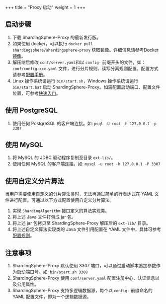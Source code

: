 +++
title = "Proxy 启动"
weight = 1
+++

## 启动步骤

1. 下载 ShardingSphere-Proxy 的最新发行版。
1. 如果使用 docker，可以执行 `docker pull shardingsphere/shardingsphere-proxy` 获取镜像。详细信息请参考[Docker镜像](/cn/user-manual/shardingsphere-proxy/docker/)。
1. 解压缩后修改 `conf/server.yaml`和以 `config-` 前缀开头的文件，如：`conf/config-xxx.yaml` 文件，进行分片规则、读写分离规则配置。配置方式请参考[配置手册](/cn/user-manual/shardingsphere-proxy/configuration/)。
1. Linux 操作系统请运行 `bin/start.sh`，Windows 操作系统请运行 `bin/start.bat` 启动 ShardingSphere-Proxy。如需配置启动端口、配置文件位置，可参考[快速入门](/cn/quick-start/shardingsphere-proxy-quick-start/)。

## 使用 PostgreSQL

1. 使用任何 PostgreSQL 的客户端连接。如: `psql -U root -h 127.0.0.1 -p 3307`

## 使用 MySQL

1. 将 MySQL 的 JDBC 驱动程序复制至目录 `ext-lib/`。
1. 使用任何 MySQL 的客户端连接。如: `mysql -u root -h 127.0.0.1 -P 3307`

## 使用自定义分片算法

当用户需要使用自定义的分片算法类时，无法再通过简单的行表达式在 YAML 文件进行配置。可通过以下方式配置使用自定义分片算法。

1. 实现 `ShardingAlgorithm` 接口定义的算法实现类。
1. 将上述 Java 文件打包成 jar 包。
1. 将上述 jar 包拷贝至 ShardingSphere-Proxy 解压后的 `ext-lib/` 目录。
1. 将上述自定义算法实现类的 Java 文件引用配置在 YAML 文件中，具体可参考[配置规则](/cn/user-manual/shardingsphere-proxy/configuration/)。

## 注意事项

1. ShardingSphere-Proxy 默认使用 3307 端口，可以通过启动脚本追加参数作为启动端口号。如: `bin/start.sh 3308`
1. ShardingSphere-Proxy 使用 `conf/server.yaml` 配置注册中心、认证信息以及公用属性。
1. ShardingSphere-Proxy 支持多逻辑数据源，每个以 `config-` 前缀命名的 YAML 配置文件，即为一个逻辑数据源。
